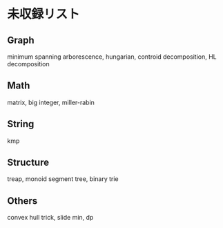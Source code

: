 # 未収録リスト

## Graph

minimum spanning arborescence, hungarian, controid decomposition, HL decomposition

## Math

matrix, big integer, miller-rabin

## String

kmp

## Structure

treap, monoid segment tree, binary trie

## Others

convex hull trick, slide min, dp
